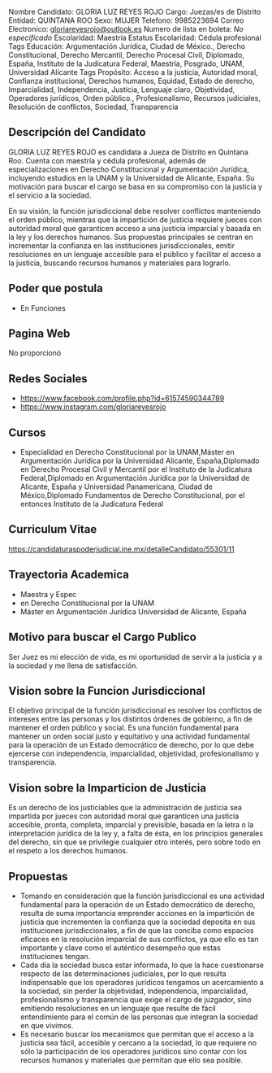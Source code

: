 Nombre Candidato: GLORIA LUZ REYES ROJO
Cargo: Juezas/es de Distrito
Entidad: QUINTANA ROO
Sexo: MUJER
Telefono: 9985223694
Correo Electronico: gloriareyesrojo@outlook.es
Numero de lista en boleta: *No especificado*
Escolaridad: Maestría
Estatus Escolaridad: Cédula profesional
Tags Educación: Argumentación Jurídica, Ciudad de México., Derecho Constitucional, Derecho Mercantil, Derecho Procesal Civil, Diplomado, España, Instituto de la Judicatura Federal, Maestría, Posgrado, UNAM, Universidad Alicante
Tags Propósito: Acceso a la justicia, Autoridad moral, Confianza institucional, Derechos humanos, Equidad, Estado de derecho, Imparcialidad, Independencia, Justicia, Lenguaje claro, Objetividad, Operadores jurídicos, Orden público., Profesionalismo, Recursos judiciales, Resolución de conflictos, Sociedad, Transparencia


## Descripción del Candidato 

GLORIA LUZ REYES ROJO es candidata a Jueza de Distrito en Quintana Roo. Cuenta con maestría y cédula profesional, además de especializaciones en Derecho Constitucional y Argumentación Jurídica, incluyendo estudios en la UNAM y la Universidad de Alicante, España. Su motivación para buscar el cargo se basa en su compromiso con la justicia y el servicio a la sociedad.

En su visión, la función jurisdiccional debe resolver conflictos manteniendo el orden público, mientras que la impartición de justicia requiere jueces con autoridad moral que garanticen acceso a una justicia imparcial y basada en la ley y los derechos humanos. Sus propuestas principales se centran en incrementar la confianza en las instituciones jurisdiccionales, emitir resoluciones en un lenguaje accesible para el público y facilitar el acceso a la justicia, buscando recursos humanos y materiales para lograrlo.


## Poder que postula

- En Funciones


## Pagina Web

No proporcionó


## Redes Sociales

- https://www.facebook.com/profile.php?id=61574590344789
- https://www.instagram.com/gloriareyesrojo


## Cursos

- Especialidad en Derecho Constitucional por la UNAM,Máster en Argumentación Jurídica por la Universidad Alicante, España,Diplomado en Derecho Procesal Civil y Mercantil por el Instituto de la Judicatura Federal,Diplomado en Argumentación Jurídica por la Universidad de Alicante, España y Universidad Panamericana, Ciudad de México,Diplomado Fundamentos de Derecho Constitucional, por el entonces Instituto de la Judicatura Federal


## Curriculum Vitae

https://candidaturaspoderjudicial.ine.mx/detalleCandidato/55301/11


## Trayectoria Academica

- Maestra y Espec
- en Derecho Constitucional por la UNAM
- Máster en Argumentación Jurídica Universidad de Alicante, España


## Motivo para buscar el Cargo Publico

Ser Juez es mi elección de vida, es mi oportunidad de servir a la justicia y a la sociedad y me llena de satisfacción.


## Vision sobre la Funcion Jurisdiccional

El objetivo principal de la función jurisdiccional es resolver los conflictos de intereses entre las personas y los distintos órdenes de gobierno, a fin de mantener el orden público y social. Es una función fundamental para mantener un orden social justo y equitativo y una actividad fundamental para la operación de un Estado democrático de derecho, por lo que debe ejercerse con independencia, imparcialidad, objetividad, profesionalismo y transparencia.


## Vision sobre la Imparticion de Justicia

Es un derecho de los justiciables que la administración de justicia sea impartida por jueces con autoridad moral que garanticen una justicia accesible, pronta, completa, imparcial y previsible, basada en la letra o la interpretación jurídica de la ley y, a falta de ésta, en los principios generales del derecho, sin que se privilegie cualquier otro interés, pero sobre todo en el respeto a los derechos humanos.


## Propuestas

- Tomando en consideración que la función jurisdiccional es una actividad fundamental para la operación de un Estado democrático de derecho, resulta de suma importancia emprender acciones en la impartición de justicia que incrementen la confianza que la sociedad deposita en sus instituciones jurisdiccionales, a fin de que las conciba como espacios eficaces en la resolución imparcial de sus conflictos, ya que ello es tan importante y clave como el auténtico desempeño que estas instituciones tengan.
- Cada día la sociedad busca estar informada, lo que la hace cuestionarse respecto de las determinaciones judiciales, por lo que resulta indispensable que los operadores jurídicos tengamos un acercamiento a la sociedad, sin perder la objetividad, independencia, imparcialidad, profesionalismo y transparencia que exige el cargo de juzgador, sino emitiendo resoluciones en un lenguaje que resulte de fácil entendimiento para el común de las personas que integran la sociedad en que vivimos.
- Es necesario buscar los mecanismos que permitan que el acceso a la justicia sea fácil, accesible y cercano a la sociedad, lo que requiere no sólo la participación de los operadores jurídicos sino contar con los recursos humanos y materiales que permitan que ello sea posible.

